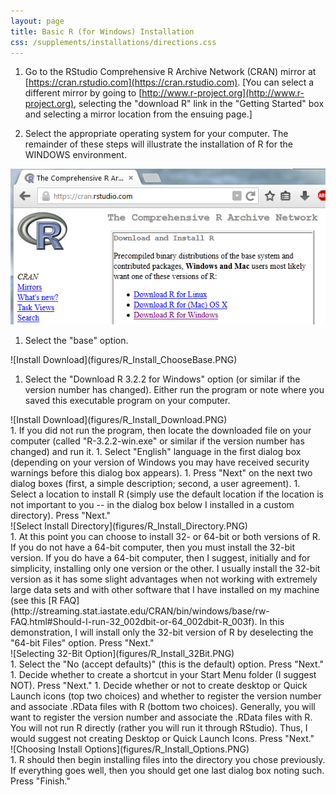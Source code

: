```yaml
---
layout: page
title: Basic R (for Windows) Installation
css: /supplements/installations/directions.css
---
```




1. Go to the RStudio Comprehensive R Archive Network (CRAN) mirror at [https://cran.rstudio.com](https://cran.rstudio.com).  [You can select a different mirror by going to [http://www.r-project.org](http://www.r-project.org), selecting the "download R" link in the "Getting Started" box and selecting a mirror location from the ensuing page.]

1. Select the appropriate operating system for your computer.  The remainder of these steps will illustrate the installation of R for the WINDOWS environment.

![Install Download](figures/R_Install_ChooseOS.PNG)

1. Select the "base" option.

<div class="ctrstaticimg">
![Install Download](figures/R_Install_ChooseBase.PNG)
</div>

1. Select the "Download R 3.2.2 for Windows" option (or similar if the version number has changed).  Either run the program or note where you saved this executable program on your computer.
<div class="ctrstaticimg">
![Install Download](figures/R_Install_Download.PNG)
</div>
1. If you did not run the program, then locate the downloaded file on your computer (called "R-3.2.2-win.exe" or similar if the version number has changed) and run it.
1. Select "English" language in the first dialog box (depending on your version of Windows you may have received security warnings before this dialog box appears).
1. Press "Next" on the next two dialog boxes (first, a simple description; second, a user agreement).
1. Select a location to install R (simply use the default location if the location is not important to you -- in the dialog box below I installed in a custom directory).  Press "Next."
<div class="ctrstaticimg">
![Select Install Directory](figures/R_Install_Directory.PNG)
</div>
1. At this point you can choose to install 32- or 64-bit or both versions of R.  If you do not have a 64-bit computer, then you must install the 32-bit version.  If you do have a 64-bit computer, then I suggest, initially and for simplicity, installing only one version or the other.  I usually install the 32-bit version as it has some slight advantages when not working with extremely large data sets and with other software that I have installed on my machine (see this [R FAQ](http://streaming.stat.iastate.edu/CRAN/bin/windows/base/rw-FAQ.html#Should-I-run-32_002dbit-or-64_002dbit-R_003f).  In this demonstration, I will install only the 32-bit version of R by deselecting the "64-bit Files" option.  Press "Next."
<div class="ctrstaticimg">
![Selecting 32-Bit Option](figures/R_Install_32Bit.PNG)
</div>
1. Select the "No (accept defaults)" (this is the default) option.  Press "Next."
1. Decide whether to create a shortcut in your Start Menu folder (I suggest NOT).  Press "Next."
1. Decide whether or not to create desktop or Quick Launch icons (top two choices) and whether to register the version number and associate .RData files with R (bottom two choices).  Generally, you will want to register the version number and associate the .RData files with R.  You will not run R directly (rather you will run it through RStudio).  Thus, I would suggest not creating Desktop or Quick Launch Icons.  Press "Next."
<div class="ctrstaticimg">
![Choosing Install Options](figures/R_Install_Options.PNG)
</div>
1. R should then begin installing files into the directory you chose previously.  If everything goes well, then you should get one last dialog box noting such.  Press "Finish."
